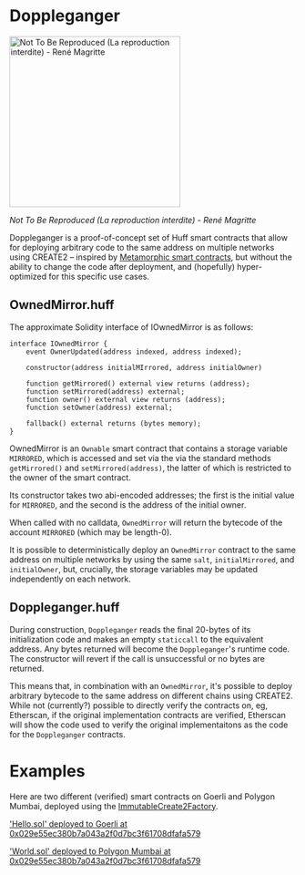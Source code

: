 # Doppleganger

<img src="https://user-images.githubusercontent.com/6371847/212580006-235acf82-0b59-4f67-9b07-8757470085a7.png" alt="Not To Be Reproduced (La reproduction interdite) - René Magritte" width=300 />

*Not To Be Reproduced (La reproduction interdite) - René Magritte*

Doppleganger is a proof-of-concept set of Huff smart contracts that allow for deploying arbitrary code to the same address on multiple networks using CREATE2 – inspired by [Metamorphic smart contracts](https://github.com/0age/metamorphic), but without the ability to change the code after deployment, and (hopefully) hyper-optimized for this specific use cases.



## OwnedMirror.huff

The approximate Solidity interface of IOwnedMirror is as follows:
```solidity
interface IOwnedMirror {
    event OwnerUpdated(address indexed, address indexed);

    constructor(address initialMIrrored, address initialOwner)

    function getMirrored() external view returns (address);
    function setMirrored(address) external;
    function owner() external view returns (address);
    function setOwner(address) external;

    fallback() external returns (bytes memory);
}
```

OwnedMirror is an `Ownable` smart contract that contains a storage variable `MIRRORED`, which is accessed and set via the via the standard methods `getMirrored()` and `setMirrored(address)`, the latter of which is restricted to the owner of the smart contract. 

Its constructor takes two abi-encoded addresses; the first is the initial value for `MIRRORED`, and the second is the address of the initial owner.

When called with no calldata, `OwnedMirror` will return the bytecode of the account `MIRRORED` (which may be length-0).

It is possible to deterministically deploy an `OwnedMirror` contract to the same address on multiple networks by using the same `salt`, `initialMirrored`, and `initialOwner`, but, crucially, the storage variables may be updated independently on each network.

## Doppleganger.huff

During construction, `Doppleganger` reads the final 20-bytes of its initialization code and makes an empty `staticcall` to the equivalent address. Any bytes returned will become the `Doppleganger`'s runtime code. The constructor will revert if the call is unsuccessful or no bytes are returned.

This means that, in combination with an `OwnedMirror`, it's possible to deploy arbitrary bytecode to the same address on different chains using CREATE2. While not (currently?) possible to directly verify the contracts on, eg, Etherscan, if the original implementation contracts are verified, Etherscan will show the code used to verify the original implementaitons as the code for the `Doppleganger` contracts.

# Examples

Here are two different (verified) smart contracts on Goerli and Polygon Mumbai, deployed using the [ImmutableCreate2Factory](https://goerli.etherscan.io/address/0x0000000000ffe8b47b3e2130213b802212439497#code).

['Hello.sol' deployed to Goerli at 0x029e55ec380b7a043a2f0d7bc3f61708dfafa579](https://goerli.etherscan.io/address/0x029e55ec380b7a043a2f0d7bc3f61708dfafa579#code)

['World.sol' deployed to Polygon Mumbai at 0x029e55ec380b7a043a2f0d7bc3f61708dfafa579](https://mumbai.polygonscan.com/address/0x029e55ec380b7a043a2f0d7bc3f61708dfafa579#code)
